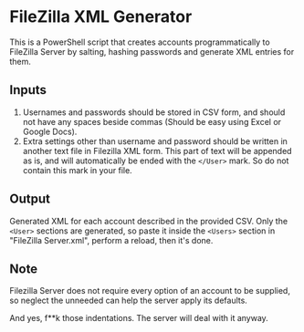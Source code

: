 # FileZilla XML Generator
This is a  PowerShell script that creates accounts programmatically to FileZilla Server by salting, hashing passwords and generate XML entries for them.

## Inputs
1. Usernames and passwords should be stored in CSV form, and should not have any spaces beside commas (Should be easy using Excel or Google Docs). 
2. Extra settings other than username and password should be written in another text file in Filezilla XML form. This part of text will be appended as is, and will automatically be ended with the `</User>` mark. So do not contain this mark in your file.

## Output
Generated XML for each account described in the provided CSV. Only the `<User>` sections are generated, so paste it inside the `<Users>` section in "FileZilla Server.xml", perform a reload, then it's done.
## Note

Filezilla Server does not require every option of an account to be supplied, so neglect the unneeded can help the server apply its defaults.

And yes, f**k those indentations. The server will deal with it anyway.
